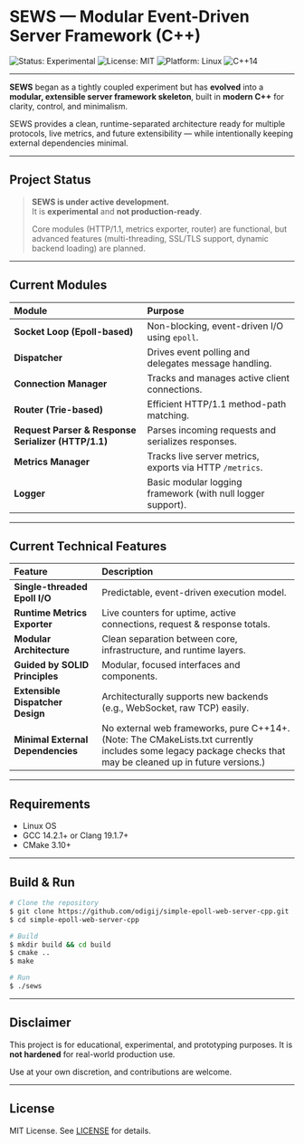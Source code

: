 # SEWS — Modular Event-Driven Server Framework (C++)

![Status: Experimental](https://img.shields.io/badge/status-experimental-orange) ![License: MIT](https://img.shields.io/badge/license-MIT-green) ![Platform: Linux](https://img.shields.io/badge/platform-Linux-blue) ![C++14](https://img.shields.io/badge/C++-14%2B-blue)

---

**SEWS** began as a tightly coupled experiment but has **evolved** into a **modular, extensible server framework skeleton**, built in **modern C++** for clarity, control, and minimalism.

SEWS provides a clean, runtime-separated architecture ready for multiple protocols, live metrics, and future extensibility — while intentionally keeping external dependencies minimal.

---

## Project Status

> **SEWS is under active development.**  
> It is **experimental** and **not production-ready**.
>
> Core modules (HTTP/1.1, metrics exporter, router) are functional, but advanced features (multi-threading, SSL/TLS support, dynamic backend loading) are planned.

---

## Current Modules

| Module | Purpose |
|:-------|:--------|
| **Socket Loop (Epoll-based)** | Non-blocking, event-driven I/O using `epoll`. |
| **Dispatcher** | Drives event polling and delegates message handling. |
| **Connection Manager** | Tracks and manages active client connections. |
| **Router (Trie-based)** | Efficient HTTP/1.1 method-path matching. |
| **Request Parser & Response Serializer (HTTP/1.1)** | Parses incoming requests and serializes responses. |
| **Metrics Manager** | Tracks live server metrics, exports via HTTP `/metrics`. |
| **Logger** | Basic modular logging framework (with null logger support). |

---

## Current Technical Features

| Feature | Description |
|:--------|:------------|
| **Single-threaded Epoll I/O** | Predictable, event-driven execution model. |
| **Runtime Metrics Exporter** | Live counters for uptime, active connections, request & response totals. |
| **Modular Architecture** | Clean separation between core, infrastructure, and runtime layers. |
| **Guided by SOLID Principles** | Modular, focused interfaces and components. |
| **Extensible Dispatcher Design** | Architecturally supports new backends (e.g., WebSocket, raw TCP) easily. |
| **Minimal External Dependencies** | No external web frameworks, pure C++14+. (Note: The CMakeLists.txt currently includes some legacy package checks that may be cleaned up in future versions.)|

---

## Requirements

- Linux OS
- GCC 14.2.1+ or Clang 19.1.7+
- CMake 3.10+

---

## Build & Run

```bash
# Clone the repository
$ git clone https://github.com/odigij/simple-epoll-web-server-cpp.git
$ cd simple-epoll-web-server-cpp

# Build
$ mkdir build && cd build
$ cmake ..
$ make

# Run
$ ./sews
```

---

## Disclaimer

This project is for educational, experimental, and prototyping purposes.
It is **not hardened** for real-world production use.

Use at your own discretion, and contributions are welcome.

---

## License

MIT License. See [LICENSE](./LICENSE) for details.
